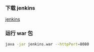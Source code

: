 ### 下载 jenkins

[jenkins](http://mirrors.jenkins.io)

### 运行 war 包

```bash
java -jar jenkins.war --httpPort=8080
```

